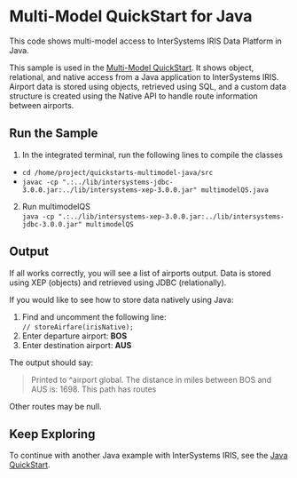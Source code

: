 # Multi-Model QuickStart for Java

This code shows multi-model access to InterSystems IRIS Data Platform in Java.

This sample is used in the [Multi-Model QuickStart](https://learning.intersystems.com/course/view.php?name=Multimodel). 
It shows object, relational, and native access from a Java application to InterSystems IRIS. Airport data is stored using objects, retrieved using SQL, and a custom data structure is created using the Native API to handle route information between airports.

## Run the Sample

1. In the integrated terminal, run the following lines to compile the classes  
* `cd /home/project/quickstarts-multimodel-java/src`  
* `javac -cp ".:../lib/intersystems-jdbc-3.0.0.jar:../lib/intersystems-xep-3.0.0.jar" multimodelQS.java`  
2. Run multimodelQS  
`java -cp ".:../lib/intersystems-xep-3.0.0.jar:../lib/intersystems-jdbc-3.0.0.jar" multimodelQS`  

## Output

If all works correctly, you will see a list of airports output. Data is stored using XEP (objects) and retrieved using JDBC (relationally).  

If you would like to see how to store data natively using Java:
1. Find and uncomment the following line:  
`// storeAirfare(irisNative);`
2. Enter departure airport: **BOS**
3. Enter destination airport: **AUS**

The output should say:  
>Printed to ^airport global. The distance in miles between BOS and AUS is: 1698. This path has routes

Other routes may be null.

## Keep Exploring

To continue with another Java example with InterSystems IRIS, see the [Java QuickStart](https://learning.intersystems.com/course/view.php?name=Java%20QS).